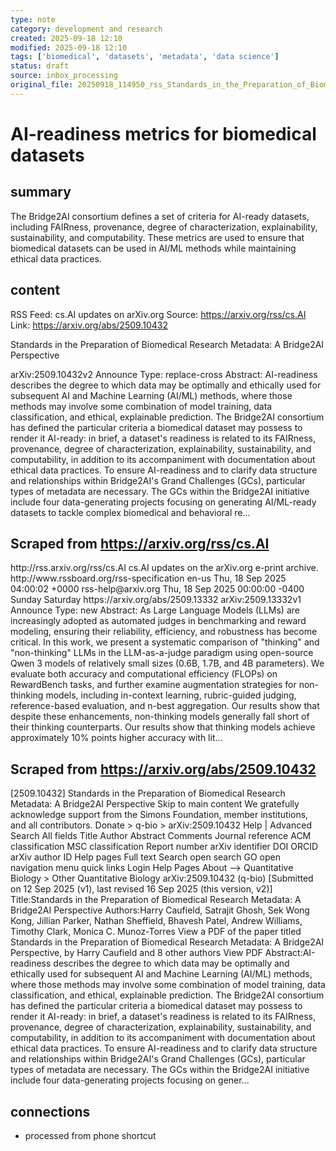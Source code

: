 ```yaml
---
type: note
category: development and research
created: 2025-09-18 12:10
modified: 2025-09-18 12:10
tags: ['biomedical', 'datasets', 'metadata', 'data science']
status: draft
source: inbox_processing
original_file: 20250918_114950_rss_Standards_in_the_Preparation_of_Biomedical_Researc.txt
---
```


# AI-readiness metrics for biomedical datasets

## summary
The Bridge2AI consortium defines a set of criteria for AI-ready datasets, including FAIRness, provenance, degree of characterization, explainability, sustainability, and computability. These metrics are used to ensure that biomedical datasets can be used in AI/ML methods while maintaining ethical data practices.

## content
RSS Feed: cs.AI updates on arXiv.org
Source: https://arxiv.org/rss/cs.AI
Link: https://arxiv.org/abs/2509.10432

Standards in the Preparation of Biomedical Research Metadata: A Bridge2AI Perspective

arXiv:2509.10432v2 Announce Type: replace-cross Abstract: AI-readiness describes the degree to which data may be optimally and ethically used for subsequent AI and Machine Learning (AI/ML) methods, where those methods may involve some combination of model training, data classification, and ethical, explainable prediction. The Bridge2AI consortium has defined the particular criteria a biomedical dataset may possess to render it AI-ready: in brief, a dataset's readiness is related to its FAIRness, provenance, degree of characterization, explainability, sustainability, and computability, in addition to its accompaniment with documentation about ethical data practices. To ensure AI-readiness and to clarify data structure and relationships within Bridge2AI's Grand Challenges (GCs), particular types of metadata are necessary. The GCs within the Bridge2AI initiative include four data-generating projects focusing on generating AI/ML-ready datasets to tackle complex biomedical and behavioral re...

## Scraped from https://arxiv.org/rss/cs.AI
<?xml version='1.0' encoding='UTF-8'?>
<rss xmlns:arxiv="http://arxiv.org/schemas/atom" xmlns:dc="http://purl.org/dc/elements/1.1/" xmlns:atom="http://www.w3.org/2005/Atom" xmlns:content="http://purl.org/rss/1.0/modules/content/" version="2.0">
  <channel>
    <title>cs.AI updates on arXiv.org</title>
    <link>http://rss.arxiv.org/rss/cs.AI</link>
    <description>cs.AI updates on the arXiv.org e-print archive.</description>
    <atom:link href="http://rss.arxiv.org/rss/cs.AI" rel="self" type="application/rss+xml"/>
    <docs>http://www.rssboard.org/rss-specification</docs>
    <language>en-us</language>
    <lastBuildDate>Thu, 18 Sep 2025 04:00:02 +0000</lastBuildDate>
    <managingEditor>rss-help@arxiv.org</managingEditor>
    <pubDate>Thu, 18 Sep 2025 00:00:00 -0400</pubDate>
    <skipDays>
      <day>Sunday</day>
      <day>Saturday</day>
    </skipDays>
    <item>
      <title>Explicit Reasoning Makes Better Judges: A Systematic Study on Accuracy, Efficiency, and Robustness</title>
      <link>https://arxiv.org/abs/2509.13332</link>
      <description>arXiv:2509.13332v1 Announce Type: new 
Abstract: As Large Language Models (LLMs) are increasingly adopted as automated judges in benchmarking and reward modeling, ensuring their reliability, efficiency, and robustness has become critical. In this work, we present a systematic comparison of "thinking" and "non-thinking" LLMs in the LLM-as-a-judge paradigm using open-source Qwen 3 models of relatively small sizes (0.6B, 1.7B, and 4B parameters). We evaluate both accuracy and computational efficiency (FLOPs) on RewardBench tasks, and further examine augmentation strategies for non-thinking models, including in-context learning, rubric-guided judging, reference-based evaluation, and n-best aggregation. Our results show that despite these enhancements, non-thinking models generally fall short of their thinking counterparts. Our results show that thinking models achieve approximately 10% points higher accuracy with lit...


## Scraped from https://arxiv.org/abs/2509.10432
[2509.10432] Standards in the Preparation of Biomedical Research Metadata: A Bridge2AI Perspective Skip to main content We gratefully acknowledge support from the Simons Foundation, member institutions, and all contributors. Donate &gt; q-bio &gt; arXiv:2509.10432 Help | Advanced Search All fields Title Author Abstract Comments Journal reference ACM classification MSC classification Report number arXiv identifier DOI ORCID arXiv author ID Help pages Full text Search open search GO open navigation menu quick links Login Help Pages About --> Quantitative Biology > Other Quantitative Biology arXiv:2509.10432 (q-bio) [Submitted on 12 Sep 2025 (v1), last revised 16 Sep 2025 (this version, v2)] Title:Standards in the Preparation of Biomedical Research Metadata: A Bridge2AI Perspective Authors:Harry Caufield, Satrajit Ghosh, Sek Wong Kong, Jillian Parker, Nathan Sheffield, Bhavesh Patel, Andrew Williams, Timothy Clark, Monica C. Munoz-Torres View a PDF of the paper titled Standards in the Preparation of Biomedical Research Metadata: A Bridge2AI Perspective, by Harry Caufield and 8 other authors View PDF Abstract:AI-readiness describes the degree to which data may be optimally and ethically used for subsequent AI and Machine Learning (AI/ML) methods, where those methods may involve some combination of model training, data classification, and ethical, explainable prediction. The Bridge2AI consortium has defined the particular criteria a biomedical dataset may possess to render it AI-ready: in brief, a dataset&#39;s readiness is related to its FAIRness, provenance, degree of characterization, explainability, sustainability, and computability, in addition to its accompaniment with documentation about ethical data practices. To ensure AI-readiness and to clarify data structure and relationships within Bridge2AI&#39;s Grand Challenges (GCs), particular types of metadata are necessary. The GCs within the Bridge2AI initiative include four data-generating projects focusing on gener...


## connections
- processed from phone shortcut
